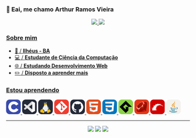 ### 👋 Eai, me chamo Arthur Ramos Vieira

<div align="center">
    <a href="https://github.com/arthun01">
    <img loading="lazy" height="180em" src="https://github-readme-stats.vercel.app/api?username=arthun01&show_icons=true&theme=radical&include_all_commits=true&count_private=true"/>
    <img loading="lazy" height="180em" src="https://github-readme-stats.vercel.app/api/top-langs/?username=arthun01&layout=compact&langs_count=7&theme=radical"/>

</div>

### Sobre mim

- 📍 / **Ilhéus - BA**
- 💻 / **Estudante de Ciência da Computação**
- 🌐 / **Estudando Desenvolvimento Web**
- ✏️ / **Disposto a aprender mais**

### Estou aprendendo

<div display = "inline-block">
    <img src="https://github.com/tandpfun/skill-icons/blob/main/icons/C.svg" width="40" height="40" />
    <img src="https://github.com/tandpfun/skill-icons/blob/main/icons/VSCode-Dark.svg" width="40" height="40" />
    <img loading="lazy" src="https://github.com/tandpfun/skill-icons/blob/main/icons/Linux-Dark.svg" width="40" height="40"/> 
    <img src="https://github.com/tandpfun/skill-icons/blob/main/icons/Git.svg" width="40" height="40" /> 
    <img src="https://github.com/tandpfun/skill-icons/blob/main/icons/Github-Dark.svg" width="40" height="40" /> 
    <img src="https://github.com/tandpfun/skill-icons/blob/main/icons/HTML.svg" width="40" height="40" /> 
    <img src="https://github.com/tandpfun/skill-icons/blob/main/icons/CSS.svg" width="40" height="40" />
    <img src="https://github.com/tandpfun/skill-icons/blob/main/icons/GameMakerStudio.svg" width="40" height="40"/>
    <img src="https://github.com/tandpfun/skill-icons/blob/main/icons/Ruby.svg" width="40" height="40"/>
    <img src="https://github.com/tandpfun/skill-icons/blob/main/icons/Rails.svg" width="40" height="40"/>
    <img src="https://github.com/tandpfun/skill-icons/blob/main/icons/Java-Light.svg" width="40" heigth="40"/>
</div>

___

<div align="center">
    <a href="https://www.instagram.com/arthurr_rv/" target="blank"><img src="https://img.shields.io/badge/Instagram-%23E4405F.svg?style=for-the-badge&logo=Instagram&logoColor=white"></a>
    <a href="https://www.linkedin.com/in/arthur-ramos-vieira-0b1345217/" target="blank"><img src="https://img.shields.io/badge/linkedin-%230077B5.svg?style=for-the-badge&logo=linkedin&logoColor=white"></a>
    <a href="https://ruhtra-dev.itch.io" target="blank"><img src="https://img.shields.io/badge/Itch-%23FF0B34.svg?style=for-the-badge&logo=Itch.io&logoColor=white"></a>
</div>
